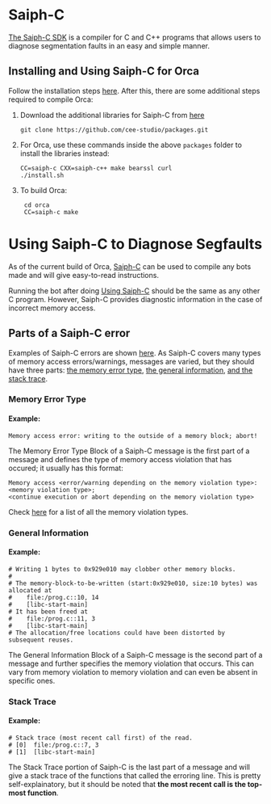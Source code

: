 # Saiph-C

[The Saiph-C SDK](https://www.cee.studio/get_sdk.html) is a compiler for C and C++ programs that allows users to diagnose segmentation faults in an easy and simple manner.

## Installing and Using Saiph-C for Orca

Follow the installation steps [here](https://www.cee.studio/get_sdk.html). After this, there are some additional steps required to compile Orca:

1. Download the additional libraries for Saiph-C from [here](https://github.com/cee-studio/packages)
   ```
   git clone https://github.com/cee-studio/packages.git
   ```
2. For Orca, use these commands inside the above `packages` folder to install the libraries instead:
    ```
    CC=saiph-c CXX=saiph-c++ make bearssl curl
    ./install.sh
    ```
3. To build Orca:
   ```
    cd orca
    CC=saiph-c make
   ```


# Using Saiph-C to Diagnose Segfaults

As of the current build of Orca, [Saiph-C](https://www.cee.studio/get_sdk.html) can be used to compile any bots made and will give easy-to-read instructions.

Running the bot after doing [Using Saiph-C](#installing-and-using-saiph-c-for-orca) should be the same as any other C program. However, Saiph-C provides diagnostic information in the case of incorrect memory access.

## Parts of a Saiph-C error

Examples of Saiph-C errors are shown [here](https://www.cee.studio/benefits.html).
As Saiph-C covers many types of memory access errors/warnings, messages are varied, but they should have three parts: [the memory error type](#memory-error-type), [the general information](#general-information), [and the stack trace](#stack-trace).

### Memory Error Type

#### Example:
```
Memory access error: writing to the outside of a memory block; abort!
```

The Memory Error Type Block of a Saiph-C message is the first part of a message and defines the type of memory access violation that has occured; it usually has this format:

```
Memory access <error/warning depending on the memory violation type>: 
<memory violation type>; 
<continue execution or abort depending on the memory violation type>
```

Check [here](https://www.cee.studio/benefits.html) for a list of all the memory violation types.

### General Information

#### Example:
```
# Writing 1 bytes to 0x929e010 may clobber other memory blocks.
#
# The memory-block-to-be-written (start:0x929e010, size:10 bytes) was allocated at
#    file:/prog.c::10, 14
#    [libc-start-main]
# It has been freed at
#    file:/prog.c::11, 3
#    [libc-start-main]
# The allocation/free locations could have been distorted by subsequent reuses.
```

The General Information Block of a Saiph-C message is the second part of a message and further specifies the memory violation that occurs. This can vary from memory violation to memory violation and can even be absent in specific ones.

### Stack Trace

#### Example:
```
# Stack trace (most recent call first) of the read.
# [0]  file:/prog.c::7, 3
# [1]  [libc-start-main]
```
The Stack Trace portion of Saiph-C is the last part of a message and will give a stack trace of the functions that called the erroring line. This is pretty self-explainatory, but it should be noted that **the most recent call is the top-most function**.